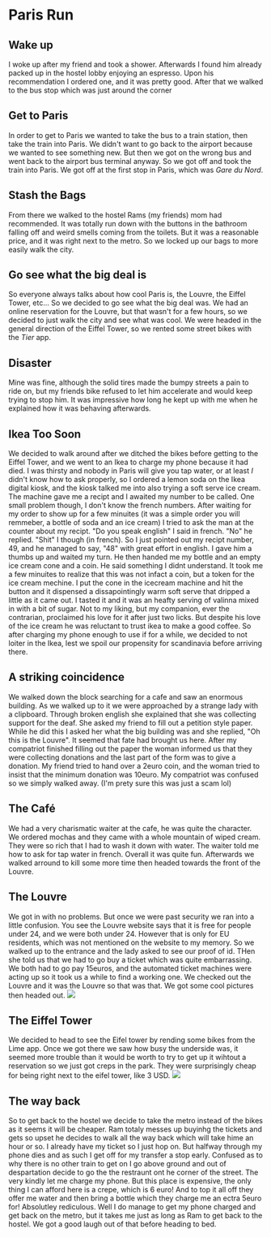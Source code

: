 # Paris Run
## Wake up
I woke up after my friend and took a shower. Afterwards I found him already packed up in the hostel lobby enjoying an espresso. Upon his recommendation I ordered one, and it was pretty good. After that we walked to the bus stop which was just around the corner
## Get to Paris
In order to get to Paris we wanted to take the bus to a train station, then take the train into Paris. We didn't want to go back to the airport because we wanted to see something new. But then we got on the wrong bus and went back to the airport bus terminal anyway. So we got off and took the train into Paris. We got off at the first stop in Paris, which was *Gare du Nord*. 
## Stash the Bags
From there we walked to the hostel Rams (my friends) mom had recommended. It was totally run down with the buttons in the bathroom falling off and weird smells coming from the toilets. But it was a reasonable price, and it was right next to the metro. So we locked up our bags to more easily walk the city.
## Go see what the big deal is
So everyone always talks about how cool Paris is, the Louvre, the Eiffel Tower, etc... So we decided to go see what the big deal was. We had an online reservation for the Louvre, but that wasn't for a few hours, so we decided to just walk the city and see what was cool. We were headed in the general direction of the Eiffel Tower, so we rented some street bikes with the *Tier* app. 
## Disaster
Mine was fine, although the solid tires made the bumpy streets a pain to ride on, but my friends bike refused to let him accelerate and would keep trying to stop him. It was impressive how long he kept up with me when he explained how it was behaving afterwards. 
## Ikea Too Soon
We decided to walk around after we ditched the bikes before getting to the Eiffel Tower, and we went to an Ikea to charge my phone because it had died. I was thirsty and nobody in Paris will give you tap water, or at least *I* didn't know how to ask properly, so I ordered a lemon soda on the Ikea digital kiosk, and the kiosk talked me into also trying a soft serve ice cream. The machine gave me a recipt and I awaited my number to be called. One small problem though, I don't know the french numbers. After waiting for my order to show up for a few minuites (it was a simple order you will remmeber, a bottle of soda and an ice cream) I tried to ask the man at the counter about my recipt. "Do you speak english" I said in french. "No" he replied. "Shit" I though (in french). So I just pointed out my recipt number, 49, and he managed to say, "48" with great effort in english. I gave him a thumbs up and waited my turn. He then handed me my bottle and an empty ice cream cone and a coin. He said something I didnt understand. It took me a few minuites to realize that this was not infact a coin, but a token for the ice cream mechine. I put the cone in the icecream machine and hit the button and it dispensed a dissapointingly warm soft serve that dripped a little as it came out. I tasted it and it was an heafty serving of valinna mixed in with a bit of sugar. Not to my liking, but my companion, ever the contrarian, proclaimed his love for it after just two licks. But despite his love of the ice cream he was reluctant to trust ikea to make a good coffee. So after charging my phone enough to use if for a while, we decided to not loiter in the Ikea, lest we spoil our propensity for scandinavia before arriving there. 
## A striking coincidence
We walked down the block searching for a cafe and saw an enormous building. As we walked up to it we were approached by a strange lady with a clipboard. Through broken english she explained that she was collecting support for the deaf. She asked my friend to fill out a petition style paper. While he did this I asked her what the big building was and she replied, "Oh this is the Louvre". It seemed that fate had brought us here. After my compatriot finished filling out the paper the woman informed us that they were collecting donations and the last part of the form was to give a donation. My friend tried to hand over a 2euro coin, and the woman tried to insist that the minimum donation was 10euro. My compatriot was confused so we simply walked away. (I'm prety sure this was just a scam lol)
## The Café
We had a very charismatic waiter at the cafe, he was quite the character. We ordered mochas and they came with a whole mountain of wiped cream. They were so rich that I had to wash it down with water. The waiter told me how to ask for tap water in french. Overall it was quite fun. Afterwards we walked arround to kill some more time then headed towards the front of the Louvre.
## The Louvre
We got in with no problems. But once we were past security we ran into a little confusion. You see the Louvre website says that it is free for people under 24, and we were both under 24. However that is only for EU residents, which was not mentioned on the website to my memory. So we walked up to the entrance and the lady asked to see our proof of id. THen she told us that we had to go buy a ticket which was quite embarrassing. We both had to go pay 15euros, and the automated ticket machines were acting up so it took us a while to find a working one. We checked out the Louvre and it was the Louvre so that was that. We got some cool pictures then headed out.
<img src="img/tired-painting.jpg" />

## The Eiffel Tower
We decided to head to see the Eifel tower by rending some bikes from the Lime app. Once we got there we saw how busy the underside was, it seemed more trouble than it would be worth to try to get up it wihtout a reservation so we just got creps in the park. They were surprisingly cheap for being right next to the eifel tower, like 3 USD.
<img src="img/eifelpan.jpg" />

## The way back
So to get back to the hostel we decide to take the metro instead of the bikes as it seems it will be cheaper. Ram totaly messes up buyinhg the tickets and gets so upset he decides to walk all the way back which will take hime an hour or so. I already have my ticket so I just hop on. But halfway through my phone dies and as such I get off for my transfer a stop early. Confused as to why there is no other train to get on I go above ground and out of despartation decide to go the the restraunt ont he corner of the street. The very kindly let me charge my phone. But this place is expensive, the only thing I can afford here is a crepe, which is 6 euro! And to top it all off they offer me water and then bring a bottle which they charge me an ectra 5euro for! Absolutley rediculous. Well I do manage to get my phone charged and get back on the metro, but it takes me just as long as Ram to get back to the hostel. We got a good laugh out of that before heading to bed.